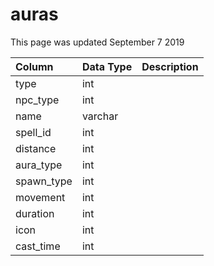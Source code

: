 # auras

This page was updated September 7 2019

| Column | Data Type | Description |
| :--- | :--- | :--- |
| type | int |  |
| npc\_type | int |  |
| name | varchar |  |
| spell\_id | int |  |
| distance | int |  |
| aura\_type | int |  |
| spawn\_type | int |  |
| movement | int |  |
| duration | int |  |
| icon | int |  |
| cast\_time | int |  |

